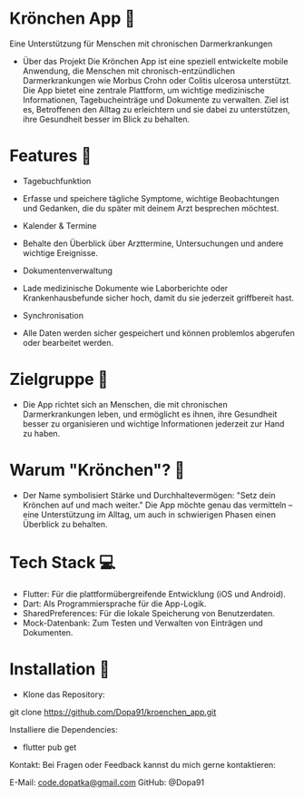 # Krönchen App 🌟

Eine Unterstützung für Menschen mit chronischen Darmerkrankungen

- Über das Projekt
Die Krönchen App ist eine speziell entwickelte mobile Anwendung, die Menschen mit chronisch-entzündlichen Darmerkrankungen wie Morbus Crohn oder Colitis ulcerosa unterstützt. Die App bietet eine zentrale Plattform, um wichtige medizinische Informationen, Tagebucheinträge und Dokumente zu verwalten. Ziel ist es, Betroffenen den Alltag zu erleichtern und sie dabei zu unterstützen, ihre Gesundheit besser im Blick zu behalten.

# Features 📱
- Tagebuchfunktion
- Erfasse und speichere tägliche Symptome, wichtige Beobachtungen und Gedanken, die du später mit deinem Arzt besprechen möchtest.

- Kalender & Termine
- Behalte den Überblick über Arzttermine, Untersuchungen und andere wichtige Ereignisse.

- Dokumentenverwaltung
- Lade medizinische Dokumente wie Laborberichte oder Krankenhausbefunde sicher hoch, damit du sie jederzeit griffbereit hast.

- Synchronisation
- Alle Daten werden sicher gespeichert und können problemlos abgerufen oder bearbeitet werden.

# Zielgruppe 🎯
- Die App richtet sich an Menschen, die mit chronischen Darmerkrankungen leben, und ermöglicht es ihnen, ihre Gesundheit besser zu organisieren und wichtige Informationen jederzeit zur Hand zu haben.

# Warum "Krönchen"? 👑
- Der Name symbolisiert Stärke und Durchhaltevermögen: "Setz dein Krönchen auf und mach weiter." Die App möchte genau das vermitteln – eine Unterstützung im Alltag, um auch in schwierigen Phasen einen Überblick zu behalten.

# Tech Stack 💻
- Flutter: Für die plattformübergreifende Entwicklung (iOS und Android).
- Dart: Als Programmiersprache für die App-Logik.
- SharedPreferences: Für die lokale Speicherung von Benutzerdaten.
- Mock-Datenbank: Zum Testen und Verwalten von Einträgen und Dokumenten.
# Installation 🚀
- Klone das Repository:

git clone https://github.com/Dopa91/kroenchen_app.git

Installiere die Dependencies:

- flutter pub get

Kontakt:
Bei Fragen oder Feedback kannst du mich gerne kontaktieren:

E-Mail: code.dopatka@gmail.com
GitHub: @Dopa91
